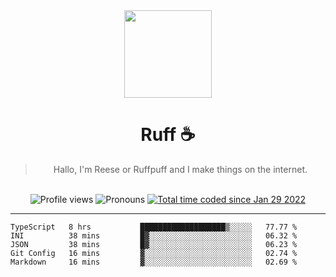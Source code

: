 <div align='center'>
  <img src='https://avatars.githubusercontent.com/u/73779441?v=4' width='140' height='140' />
  <h1>Ruff ☕️</h1>
  <blockquote>Hallo, I'm Reese or Ruffpuff and I make things on the internet.</blockquote>
  
  <br />
  
  <img alt="Profile views" src="https://komarev.com/ghpvc/?username=ruffpuff1" />
  <img alt='Pronouns' src='https://img.shields.io/endpoint?url=https://pronoundb.org/shields/61181f81be124c42b207bffd' />
  <a href="https://wakatime.com/@72bf611d-9557-4a85-aa1d-46f6a3346744"><img src="https://wakatime.com/badge/user/72bf611d-9557-4a85-aa1d-46f6a3346744.svg" alt="Total time coded since Jan 29 2022" /></a>
</div>

<hr />

<!--START_SECTION:waka-->
```text
TypeScript   8 hrs           ███████████████████▒░░░░░   77.77 % 
INI          38 mins         █▓░░░░░░░░░░░░░░░░░░░░░░░   06.32 % 
JSON         38 mins         █▓░░░░░░░░░░░░░░░░░░░░░░░   06.23 % 
Git Config   16 mins         ▓░░░░░░░░░░░░░░░░░░░░░░░░   02.74 % 
Markdown     16 mins         ▓░░░░░░░░░░░░░░░░░░░░░░░░   02.69 % 
```
<!--END_SECTION:waka-->
